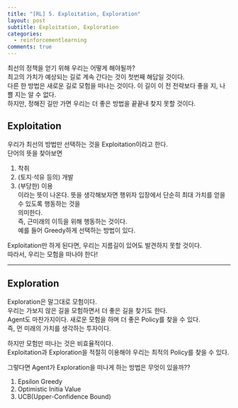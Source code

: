 ```yaml
---
title: "[RL] 5. Exploitation, Exploration"
layout: post
subtitle: Exploitation, Exploration
categories:
  - reinforcementlearning
comments: true
---
```


최선의 정책을 얻기 위해 우리는 어떻게 해야될까?  
최고의 가치가 예상되는 길로 계속 간다는 것이 첫번째 해답일 것이다.  
다른 한 방법은 새로운 길로 모험을 떠나는 것이다. 이 길이 이 전 전략보다 좋을 지, 나쁠 지는 알 수 없다.   
하지만, 정해진 길만 가면 우리는 더 좋은 방법을 끝끝내 찾지 못할 것이다.   
   
## Exploitation
우리가 최선의 방법만 선택하는 것을 Exploitation이라고 한다.   
단어의 뜻을 찾아보면   
1. 착취
2. (토지·석유 등의) 개발
3. (부당한) 이용  
이라는 뜻이 나온다. 뜻을 생각해보자면 행위자 입장에서 단순히 최대 가치를 얻을 수 있도록 행동하는 것을  
의미한다.   
즉, 근미래의 이득을 위해 행동하는 것이다.  
예를 들어 Greedy하게 선택하는 방법이 있다.
   
Exploitation만 하게 된다면, 우리는 지름길이 있어도 발견하지 못할 것이다.  
따라서, 우리는 모험을 떠나야 한다!
  
---

## Exploration
Exploration은 말그대로 모험이다.  
우리는 가보지 않은 길을 모험하면서 더 좋은 길을 찾기도 한다.   
Agent도 마찬가지이다. 새로운 모험을 하며 더 좋은 Policy를 찾을 수 있다.   
즉, 먼 미래의 가치를 생각하는 투자이다.  
   
하지만 모험만 떠나는 것은 비효율적이다.   
Exploitation과 Exploration을 적절히 이용해야 우리는 최적의 Policy를 찾을 수 있다.   
   
그렇다면 Agent가 Exploration을 떠나게 하는 방법은 무엇이 있을까??
1. Epsilon Greedy
2. Optimistic Initia Value
3. UCB(Upper-Confidence Bound)

